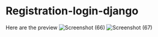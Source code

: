 # Registration-login-django
Here are the preview
![Screenshot (66)](https://user-images.githubusercontent.com/72499894/126022843-07033389-c622-4539-9f3a-83b440bc8443.png)
![Screenshot (67)](https://user-images.githubusercontent.com/72499894/126022844-eecf9c64-1ad9-4bbf-8e19-45a942608cf6.png)
